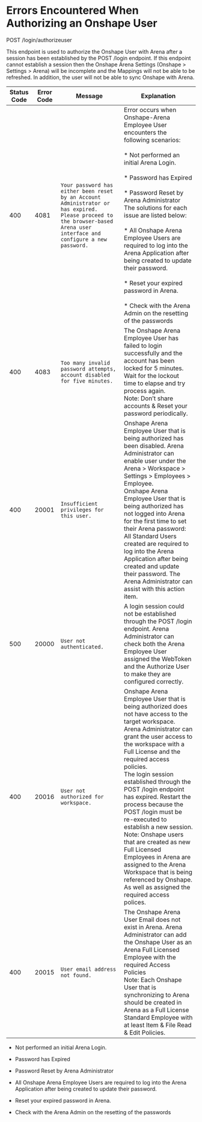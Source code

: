 # Errors Encountered When Authorizing an Onshape User
POST /login/authorizeuser

This endpoint is used to authorize the Onshape User with Arena after a session has been established by the POST /login endpoint. If this endpoint cannot establish a session then the Onshape Arena Settings \(Onshape &gt; Settings &gt; Arena\)  will be incomplete and the Mappings will not be able to be refreshed. In addition, the user will not be able to sync Onshape with Arena.


| Status Code<br> | Error Code<br> | Message<br> | Explanation<br> |
|  --- |  --- |  --- |  --- | 
| 400<br> | 4081<br> |  ```Your password has either been reset by an Account Administrator or has expired. Please proceed to the browser-based Arena user interface and configure a new password.``` | Error occurs when Onshape\-Arena Employee User encounters the following scenarios:  <br> <br> * Not performed an initial Arena Login.<br><br> * Password has Expired<br><br> * Password Reset by Arena Administrator<br>The solutions for each issue are listed below:<br> <br> * All Onshape Arena Employee Users are required to log into the Arena Application after being created to update their password.<br><br> * Reset your expired password in Arena.<br><br> * Check with the Arena Admin on the resetting of the passwords<br> |
| 400<br> | 4083<br> |  ```Too many invalid password attempts, account disabled for five minutes.``` | The Onshape Arena Employee User has failed to login successfully and the account has been locked for 5 minutes.<br>Wait for the lockout time to elapse and try process again.<br>Note: Don’t share accounts & Reset your password periodically.<br> |
| 400<br> | 20001<br> |  ```Insufficient privileges for this user.``` | Onshape Arena Employee User that is being authorized has been disabled. Arena Administrator can enable user under the Arena &gt; Workspace &gt; Settings &gt; Employees &gt; Employee.<br>Onshape Arena Employee User that is being authorized has not logged into Arena for the first time to set their Arena password: All Standard Users created are required to log into the Arena Application after being created and update their password. The Arena Administrator can assist with this action item.<br> |
| 500<br> | 20000<br> |  ```User not authenticated.``` | A login session could not be established through the POST /login endpoint. Arena Administrator can check both the Arena Employee User assigned the WebToken and the Authorize User to make they are configured correctly.<br> |
| 400<br> | 20016<br> |  ```User not authorized for workspace.``` | Onshape Arena Employee User that is being authorized does not have access to the target workspace. Arena Administrator can grant the user access to the workspace with a Full License and the required access policies.<br>The login session established through the POST /login endpoint has expired. Restart the process because the POST /login must be re\-executed to establish a new session.<br>Note: Onshape users that are created as new Full Licensed Employees in Arena are assigned to the Arena Workspace that is being referenced by Onshape. As well as assigned the required access polices.<br> |
| 400<br> | 20015<br> |  ```User email address not found.``` | The Onshape Arena User Email does not exist in Arena. Arena Administrator can add the Onshape User as an Arena Full Licensed Employee with the required Access Policies<br>Note: Each Onshape User that is synchronizing to Arena should be created in Arena as a Full License Standard Employee with at least Item & File Read & Edit Policies.<br> |

* Not performed an initial Arena Login.

* Password has Expired

* Password Reset by Arena Administrator

* All Onshape Arena Employee Users are required to log into the Arena Application after being created to update their password.

* Reset your expired password in Arena.

* Check with the Arena Admin on the resetting of the passwords

